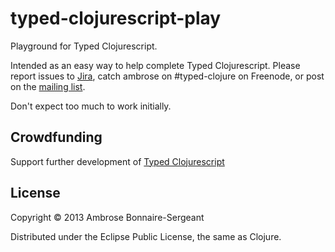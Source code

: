 # typed-clojurescript-play

Playground for Typed Clojurescript.

Intended as an easy way to help complete Typed Clojurescript.
Please report issues to [Jira](http://dev.clojure.org/jira/browse/CTYP),
catch ambrose on #typed-clojure on Freenode, or post on the [mailing list](https://groups.google.com/forum/#!forum/clojure-core-typed).

Don't expect too much to work initially.

## Crowdfunding

Support further development of [Typed Clojurescript](http://www.indiegogo.com/projects/typed-clojure/x/4545030)

## License

Copyright © 2013 Ambrose Bonnaire-Sergeant

Distributed under the Eclipse Public License, the same as Clojure.
